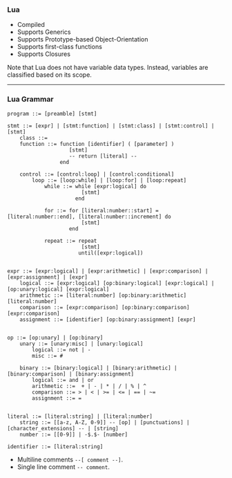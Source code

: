 ### Lua

- Compiled
- Supports Generics
- Supports Prototype-based Object-Orientation
- Supports first-class functions
- Supports Closures

Note that Lua does not have variable data types. Instead, variables are classified based on its scope.

---
### Lua Grammar


```
program ::= [preamble] [stmt]

stmt ::= [expr] | [stmt:function] | [stmt:class] | [stmt:control] | [stmt]
    class ::=
    function ::= function [identifier] ( [parameter] )
                    [stmt]
                    -- return [literal] --
                 end

    control ::= [control:loop] | [control:conditional]
        loop ::= [loop:while] | [loop:for] | [loop:repeat]
            while ::= while [expr:logical] do
                        [stmt]
                      end
            
            for ::= for [literal:number::start] = [literal:number::end], [literal:number::increment] do
                        [stmt]
                    end
            
            repeat ::= repeat 
                        [stmt]
                       until([expr:logical])


expr ::= [expr:logical] | [expr:arithmetic] | [expr:comparison] | [expr:assignment] | [expr]
	logical ::= [expr:logical] [op:binary:logical] [expr:logical] | [op:unary:logical] [expr:logical]
    arithmetic ::= [literal:number] [op:binary:arithmetic] [literal:number] 
    comparison ::= [expr:comparison] [op:binary:comparison] [expr:comparison]
    assignment ::= [identifier] [op:binary:assignment] [expr]


op ::= [op:unary] | [op:binary]
	unary ::= [unary:misc] | [unary:logical]
        logical ::= not | -
        misc ::= #

	binary ::= [binary:logical] | [binary:arithmetic] | [binary:comparison] | [binary:assignment]
        logical ::= and | or
        arithmetic ::=  + | - | * | / | % | ^
        comparison ::= > | < | >= | <= | == | ~=
        assignment ::= =


literal ::= [literal:string] | [literal:number]
    string ::= [[a-z, A-Z, 0-9]] -- [op] | [punctuations] | [character_extensions] -- | [string]
    number ::= [[0-9]] | -$.$- [number]

identifier ::= [literal:string]
```

- Multiline comments `--[ comment --]`. 
- Single line comment `-- comment`.

<!-- define variable -->